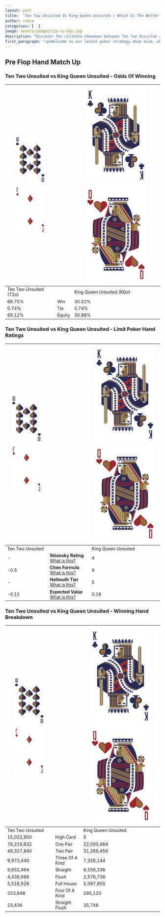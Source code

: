 ```yaml
---
layout: post
title:  "Ten Two Unsuited Vs King Queen Unsuited | Which Is The Better Hand In Poker? A Complete Guide"
author: reece
categories: [  ]
image: assets/images/t2o-vs-kqo.jpg
description: "Discover the ultimate showdown between Ten Two Unsuited and King Queen Unsuited in poker! Uncover the odds, strategies, and scenarios where one hand triumphs over the other. Get ready to up your poker game with this thrilling analysis."
first_paragraph: "<p>Welcome to our latest poker strategy deep dive, where we're pitting two distinct hands against each other in a high-stakes showdown: Ten Two Unsuited vs King Queen Unsuited.</p><p>In the dynamic world of poker, every decision counts, and knowing which hand holds the upper hand is key to your success at the table.</p><p>In this article, we'll dissect these two hands, explore the scenarios where one dominates the other, and equip you with the knowledge to make strategic choices that can tip the odds in your favor.</p><p>Get ready to unravel the intriguing dynamics of these poker hands and elevate your game to new heights.</p>"
---
```




[comment]: # (sp0)

## Pre Flop Hand Match Up

<div class="table hand-ratings" markdown="1"> 



### Ten Two Unsuited vs King Queen Unsuited - Odds Of Winning


    
| ![image info](assets/images/hand1/T.png) ![image info](assets/images/hand1/2o.png) |  | ![image info](assets/images/hand2/K.png) ![image info](assets/images/hand2/Qo.png) |
| -------- | -------- | -------- |
| Ten Two Unsuited (T2o) |  | King Queen Unsuited (KQo) |
| 68.75% | Win | 30.51% |
| 0.74% | Tie | 0.74% |
| 69.12% | Equity | 30.88% |




[comment]: # (sp1)



### Ten Two Unsuited vs King Queen Unsuited - Limit Poker Hand Ratings


    
| ![image info](assets/images/hand1/T.png) ![image info](assets/images/hand1/2o.png) |  | ![image info](assets/images/hand2/K.png) ![image info](assets/images/hand2/Qo.png) |
| -------- | -------- | -------- |
| Ten Two Unsuited |  | King Queen Unsuited |
| - | **Sklansky Rating** [What is this?](/sklansky-rating-explained) | 4 |
| -0.5 | **Chen Formula** [What is this?](/chen-formula-explained) | 9 |
| - | **Hellmuth Tier** [What is this?](/Hellmuth-tier-explained) | 5 |
| -0.12 | **Expected Value** [What is this?](/expected-value-explained) | 0.16 |




[comment]: # (sp2)



### Ten Two Unsuited vs King Queen Unsuited - Winning Hand Breakdown


    
| ![image info](assets/images/hand1/T.png) ![image info](assets/images/hand1/2o.png) |  | ![image info](assets/images/hand2/K.png) ![image info](assets/images/hand2/Qo.png) |
| -------- | -------- | -------- |
| Ten Two Unsuited |  | King Queen Unsuited |
| 15,022,800 | High Card | 0 |
| 76,219,632 | One Pair | 22,090,464 |
| 48,327,840 | Two Pair | 31,269,456 |
| 9,973,440 | Three Of A Kind | 7,326,144 |
| 9,652,464 | Straight | 6,558,336 |
| 4,439,988 | Flush | 2,576,736 |
| 5,516,928 | Full House | 5,097,600 |
| 333,648 | Four Of A Kind | 285,120 |
| 23,436 | Straight Flush | 35,748 |




[comment]: # (sp3)



</div>

[comment]: # (sp4)



[comment]: # (sp5)

